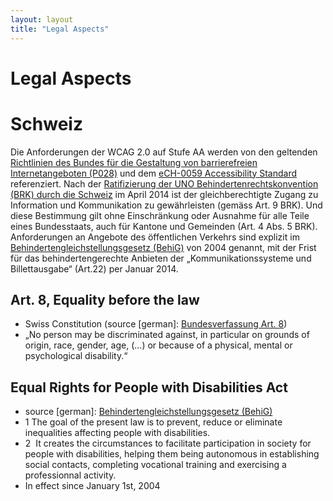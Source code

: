 ```yaml
---
layout: layout
title: "Legal Aspects"
---
```


# Legal Aspects

# Schweiz

Die Anforderungen der WCAG 2.0 auf Stufe AA werden von den geltenden [Richtlinien des Bundes für die Gestaltung von barrierefreien Internetangeboten (P028)](http://www.isb.admin.ch/themen/standards/alle/03237/) und dem [eCH-0059 Accessibility Standard](http://www.ech.ch/vechweb/page?p=dossier&documentNumber=eCH-0059) referenziert. Nach der [Ratifizierung der UNO Behindertenrechtskonvention (BRK) durch die Schweiz](http://www.edi.admin.ch/ebgb/00564/00566/05493/index.html?lang=de) im April 2014 ist der gleichberechtigte Zugang zu Information und Kommunikation zu gewährleisten (gemäss Art. 9 BRK). Und diese Bestimmung gilt ohne Einschränkung oder Ausnahme für alle Teile eines Bundesstaats, auch für Kantone und Gemeinden (Art. 4 Abs. 5 BRK). Anforderungen an Angebote des öffentlichen Verkehrs sind explizit im [Behindertengleichstellungsgesetz (BehiG)](https://www.admin.ch/opc/de/classified-compilation/20002658/) von 2004 genannt, mit der Frist für das behindertengerechte Anbieten der „Kommunikationssysteme und Billettausgabe“ (Art.22) per Januar 2014.

## Art. 8, Equality before the law
- Swiss Constitution (source [german]: [Bundesverfassung Art. 8](https://www.admin.ch/opc/de/classified-compilation/19995395/index.html#a8))
- „No person may be discriminated against, in particular on grounds of origin, race, gender, age, (...) or because of a physical, mental or psychological disability.“

## Equal Rights for People with Disabilities Act 
- source [german]: [Behindertengleichstellungsgesetz (BehiG)](https://www.admin.ch/opc/de/classified-compilation/20002658/)
- 1 The goal of the present law is to prevent, reduce or eliminate inequalities affecting people with disabilities.
- 2  It creates the circumstances to facilitate participation in society for people with disabilities, helping them being autonomous in establishing social contacts, completing vocational training and exercising a professionnal activity.
- In effect since January 1st, 2004